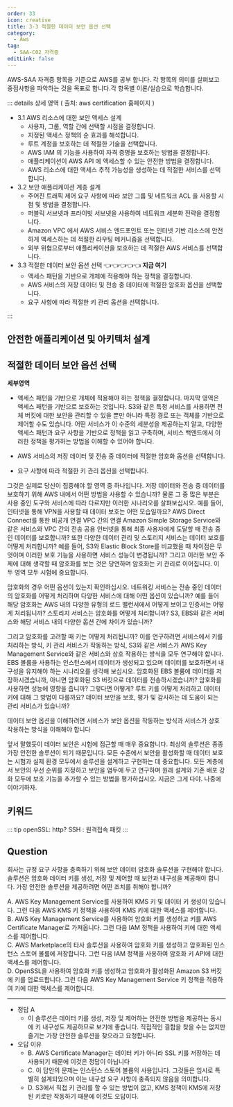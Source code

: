 ```yaml
---
order: 33
icon: creative
title: 3-3 적절한 데이터 보안 옵션 선택
category: 
  - Aws
tag: 
  - SAA-C02 자격증
editLink: false
---
```


AWS-SAA 자격증 항목을 기준으로 AWS를 공부 합니다. 각 항목의 의미를 살펴보고 중점사항을 파악하는 것을 목표로 합니다.각 항목별 이론/실습으로 학습합니다.

::: details 상세 영역 ( 출처: aws certification 홈페이지 )

* 3.1 AWS 리소스에 대한 보안 액세스 설계 
  * 사용자, 그룹, 역할 간에 선택할 시점을 결정합니다.
  * 지정된 액세스 정책의 순 효과를 해석합니다.
  * 루트 계정을 보호하는 데 적절한 기술을 선택합니다.
  * AWS IAM 의 기능을 사용하여 자격 증명을 보호하는 방법을 결정합니다.
  * 애플리케이션이 AWS API 에 액세스할 수 있는 안전한 방법을 결정합니다.
  * AWS 리소스에 대한 액세스 추적 가능성을 생성하는 데 적절한 서비스를 선택합니다.
* 3.2 보안 애플리케이션 계층 설계
  * 주어진 트래픽 제어 요구 사항에 따라 보안 그룹 및 네트워크 ACL 을 사용할 시점 및 방법을
  결정합니다.
  * 퍼블릭 서브넷과 프라이빗 서브넷을 사용하여 네트워크 세분화 전략을 결정합니다.
  * Amazon VPC 에서 AWS 서비스 엔드포인트 또는 인터넷 기반 리소스에 안전하게
  액세스하는 데 적절한 라우팅 메커니즘을 선택합니다.
  * 외부 위협으로부터 애플리케이션을 보호하는 데 적절한 AWS 서비스를 선택합니다.
* 3.3 적절한 데이터 보안 옵션 선택  👈👈👈👈👈 **지금 여기**
  * 액세스 패턴을 기반으로 개체에 적용해야 하는 정책을 결정합니다.
  * AWS 서비스의 저장 데이터 및 전송 중 데이터에 적절한 암호화 옵션을 선택합니다.
  * 요구 사항에 따라 적절한 키 관리 옵션을 선택합니다. 

:::

## 안전한 애플리케이션 및 아키텍처 설계
## 적절한 데이터 보안 옵션 선택
**세부영역**

- 액세스 패턴을 기반으로 개체에 적용해야 하는 정책을 결정합니다.
  마지막 영역은 액세스 패턴을 기반으로 보호하는 것입니다. S3와 같은 특정 서비스를 사용하면 전체 버킷에 대한 보안을 관리할 수 있을 뿐만 아니라 특정 경로 또는 객체를 기반으로 제어할 수도 있습니다. 어떤 서비스가 이 수준의 세분성을 제공하는지 알고, 다양한 액세스 패턴과 요구 사항을 기반으로 정책을 읽고 구축하며, 서비스 백엔드에서 이러한 정책을 평가하는 방법을 이해할 수 있어야 합니다.

- AWS 서비스의 저장 데이터 및 전송 중 데이터에 적절한 암호화 옵션을 선택합니다.
- 요구 사항에 따라 적절한 키 관리 옵션을 선택합니다.

그것은 실제로 당신이 집중해야 할 영역 중 하나입니다. 저장 데이터와 전송 중 데이터를 보호하기 위해 AWS 내에서 어떤 방법을 사용할 수 있습니까? 물론 그 중 많은 부분은 사용 중인 도구와 서비스에 따라 다르지만 이러한 시나리오를 살펴보십시오. 예를 들어, 인터넷을 통해 VPN을 사용할 때 데이터 보호는 어떤 모습일까요? AWS Direct Connect를 통한 비공개 연결 VPC 간의 연결 Amazon Simple Storage Service와 같은 서비스와 VPC 간의 전송 공용 인터넷을 통해 최종 사용자에게 도달할 때 전송 중인 데이터를 보호합니까? 또한 다양한 데이터 관리 및 스토리지 서비스는 데이터 보호를 어떻게 처리합니까? 예를 들어, S3와 Elastic Block Store를 비교했을 때 차이점은 무엇이며 이러한 보호 기능을 사용하면 서비스 성능이 변경됩니까? 그리고 이러한 보안 주제에 대해 생각할 때 암호화를 보는 것은 당연하며 암호화는 키 관리로 이어집니다. 이 두 영역 모두 시험에 중요합니다.

암호화의 경우 어떤 옵션이 있는지 확인하십시오. 네트워킹 서비스는 전송 중인 데이터의 암호화를 어떻게 처리하며 다양한 서비스에 대해 어떤 옵션이 있습니까? 예를 들어 해당 암호화는 AWS 내의 다양한 유형의 로드 밸런서에서 어떻게 보이고 인증서는 어떻게 처리됩니까? 스토리지 서비스는 암호화를 어떻게 처리합니까? S3, EBS와 같은 서비스와 해당 서비스 내의 다양한 옵션 간에 차이가 있습니까?

그리고 암호화를 고려할 때 키는 어떻게 처리됩니까? 이를 연구하려면 서비스에서 키를 처리하는 방식, 키 관리 서비스가 작동하는 방식, S3와 같은 서비스가 AWS Key Management Service와 같은 서비스와 상호 작용하는 방식을 모두 연구해야 합니다. EBS 볼륨을 사용하는 인스턴스에서 데이터가 생성되고 있으며 데이터를 보호하면서 내구성을 유지해야 하는 시나리오를 생각해 보십시오. 암호화된 EBS 볼륨에 데이터를 저장하시겠습니까, 아니면 암호화된 S3 버킷으로 데이터를 전송하시겠습니까? 암호화를 사용하면 성능에 영향을 줍니까? 그렇다면 어떻게? 루트 키를 어떻게 처리하고 데이터 키에 대해 그 방법이 다를까요? 데이터 보안을 보호, 평가 및 감사하는 데 도움이 되는 관리 서비스가 있습니까?

데이터 보안 옵션을 이해하려면 서비스가 보안 옵션을 작동하는 방식과 서비스가 상호 작용하는 방식을 이해해야 합니다

앞서 말했듯이 데이터 보안은 시험에 접근할 때 매우 중요합니다. 최상의 솔루션은 종종 가장 안전한 솔루션이 되기 때문입니다. 모든 수준에서 보안을 활성화할 때 데이터 보호는 시험과 실제 환경 모두에서 솔루션을 설계하고 구현하는 데 중요합니다. 모든 계층에서 보안의 우선 순위를 지정하고 보안을 염두에 두고 연구하며 원래 설계와 기존 배포 강화 모두에 보호 기능을 추가할 수 있는 방법을 평가하십시오. 지금은 그게 다야. 나중에 이야기하자.

## 키워드
::: tip
openSSL: http?
SSH : 원격접속 패킷
:::
## Question

회사는 규정 요구 사항을 충족하기 위해 보안 데이터 암호화 솔루션을 구현해야 합니다. 솔루션은 암호화 데이터 키를 생성, 저장 및 제어할 때 보안과 내구성을 제공해야 합니다. 가장 안전한 솔루션을 제공하려면 어떤 조치를 취해야 합니까?

A. AWS Key Management Service를 사용하여 KMS 키 및 데이터 키 생성이 있습니다. 그런 다음 AWS KMS 키 정책을 사용하여 KMS 키에 대한 액세스를 제어합니다.  
B. AWS Key Management Service를 사용하여 암호화 키를 생성하고 키를 AWS Certificate Manager로 가져옵니다. 그런 다음 IAM 정책을 사용하여 키에 대한 액세스를 제어합니다.  
C. AWS Marketplace의 타사 솔루션을 사용하여 암호화 키를 생성하고 암호화된 인스턴스 스토어 볼륨에 저장합니다. 그런 다음 IAM 정책을 사용하여 암호화 키 API에 대한 액세스를 제어합니다.  
D. OpenSSL을 사용하여 암호화 키를 생성하고 암호화가 활성화된 Amazon S3 버킷에 키를 업로드합니다. 그런 다음 AWS Key Management Service 키 정책을 적용하여 키에 대한 액세스를 제어합니다.  

--- 

* 정답 A
  * 이 솔루션은 데이터 키를 생성, 저장 및 제어하는 ​​안전한 방법을 제공하는 동시에 키 내구성도 제공하므로 보기에 좋습니다. 직접적인 결함을 찾을 수는 없지만 줄기는 가장 안전한 솔루션을 찾으라고 요청합니다.
* 오답 이유
  * B. AWS Certificate Manager는 데이터 키가 아니라 SSL 키를 저장하는 데 사용되기 때문에 이것은 정답이 아닙니다
  * C. 이 답안의 문제는 인스턴스 스토어 볼륨의 사용입니다. 그것들은 임시로 특별히 설계되었으며 이는 내구성 요구 사항이 충족되지 않음을 의미합니다. 
  * D. S3에서 직접 키 관리를 할 수 있는 방법이 없고, KMS 정책이 KMS에 저장된 키로만 작동하기 때문에 이것도 오답이다. 
